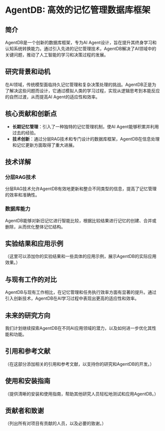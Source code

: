 # AgentDB: 高效的记忆管理数据库框架

## 简介
AgentDB是一个创新的数据库框架，专为AI Agent设计，旨在提升其终身学习和认知系统转换能力。通过引入先进的记忆管理技术，AgentDB解决了AI领域中的关键问题，推动了人工智能的学习和决策过程的发展。

## 研究背景和动机
在AI领域，传统模型面临持久记忆管理和复杂决策处理的挑战。AgentDB正是为了解决这些问题而设计，它通过模拟人类的学习过程，实现从逻辑思考到本能反应的自然过渡，从而提高AI Agent的适应性和效率。

## 核心贡献和创新点
- **长期记忆管理**：引入了一种独特的记忆管理机制，使AI Agent能够积累并利用过去的经验。
- **技术创新**：通过分层RAG技术和专门设计的数据库框架，AgentDB在信息处理和记忆更新方面取得了重大进展。

## 技术详解
### 分层RAG技术
分层RAG技术允许AgentDB有效地更新和整合不同类型的信息，提高了记忆管理的效率和准确性。

### 数据库能力
AgentDB能够对新旧记忆进行智能比较，根据比较结果进行记忆的创建、合并或删除，从而优化整体记忆结构。

## 实验结果和应用示例
（这里可以添加你的实验结果和一些具体的应用示例，展示AgentDB的实际应用效果。）

## 与现有工作的对比
AgentDB与现有工作相比，在记忆管理和任务执行效率方面有显著的提升。通过引入创新技术，AgentDB在AI学习过程中表现出更高的适应性和效率。

## 未来的研究方向
我们计划继续探索AgentDB在不同AI应用领域的潜力，以及如何进一步优化其性能和功能。

## 引用和参考文献
（在这部分添加相关的引用和参考文献，以支持你的研究和AgentDB的开发。）

## 使用和安装指南
（提供清晰的安装和使用指南，帮助其他研究人员轻松地测试和应用AgentDB。）

## 贡献者和致谢
（列出所有对项目有贡献的人员，以及必要的致谢。）

